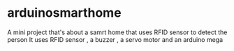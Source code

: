 # arduinosmarthome

A mini project that's about a samrt home that uses RFID sensor to detect the person
It uses RFID sensor , a buzzer , a servo motor and an arduino mega 
